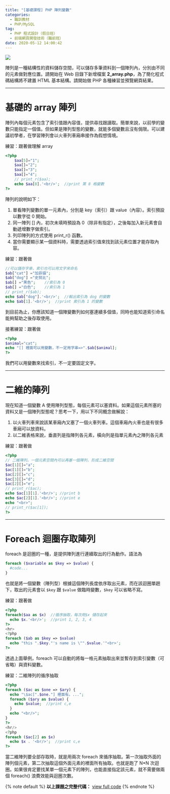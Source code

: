 ```yaml
---
title: "[基礎課程] PHP 陣列變數"
categories:
  - 職訓教材
  - PHP/MySQL
tag:
  - PHP 程式設計（假日班）
  - 前端網頁開發技術（職前班）
date: 2020-05-12 14:00:42
---
```

![](https://i.imgur.com/96NYgou.png)

陣列是一種結構性的資料儲存空間，可以儲存多筆資料到一個陣列內，分別由不同的元素做對應位置。請開始在 Web 目錄下新增檔案 **2_array.php**，為了簡化程式碼結構將不建置 HTML 基本結構。請開始做 PHP 各種練習並預覽網頁結果。

<!-- more -->

---

# 基礎的 array 陣列
陣列內每個元素包含了索引值跟內容值，提供尋找跟讀取。簡單來說，以前學的變數只能指定一個值。但如果是陣列型態的變數，就能多個變數且沒有侷限。可以建議初學者，在學習陣列會以火車列車廂串接作為假想情境。

練習：跟著做理解 array
```php
<?php
    $aa[5]="1";
    $aa[]="2";
    $aa[]="3";
    $aa[]="4";
    // print_r($aa);
    echo $aa[8].'<br/>';  //print 第 8 格變數
?>
```

陣列的說明如下：
1. 單看陣列變數的單一元素內，分別是 key（索引）跟 value（內容）。索引預設以數字從 0 開始。
2. 同一陣列 [] 內，初次未填時預設為 0（除非有指定），之後每加入新元素會自動遞增數字做索引。
3. 列印陣列的方式使用 print_r() 函數。
4. 當你需要顯示某一個資料時，需要透過索引值來找到該元素位置才能存取內容。

練習：跟著做
```php
//可以儲存字串，索引也可以用文字來命名
$ab["cat"] ="加菲貓";
$ab["dog"] ="史努比";
$ab[] ="黑色";    //索引為 0
$ab[] ="白色";    //索引為 1
// print_r($ab);
echo $ab["dog"].'<br/>';  //輸出索引為 dog 的變數
echo $ab[1].'<br/>';  //print 索引為 1 的變數
```

到目前為止，你應該知道一個陣變數列如何塞連續多個值，同時也能知道索引命名能夠幫助之後存取使用。

接著練習：跟著做
```php
<?php
$animal="cat";
echo "[] 裡面可以用變數，不一定用字串=>".$ab[$animal];
?>
```
我們可以用變數來找索引，不一定要固定文字。

---

# 二維的陣列
現在知道一個變數 A 使用陣列型態，每個元素可以塞資料。如果這個元素所塞的資料又是一個陣列型態呢？思考一下，用以下不同概念做解說：

1. 以火車列車來說該某車廂內又塞了一個火車列車。這個車廂內火車也是有很多車廂可以放資料。
2. 以二維表格來說，垂直列是指陣列各元素，橫向列是指單元素內之陣列各元素

練習：跟著做
```php
<?php
// 二維陣列，一個元素空間內可以再塞一個陣列，形成二維空間
$ac[1][]="a";
$ac[1][]="b";
$ac[2][]="c";
$ac[3][]="d";
$ac[2][]="e";
// print_r($ac);
echo $ac[1][1].'<br/>'; //print b
echo $ac[2][1].'<br/>'; //print e
echo "<br>";
// print_r($ac[1]);
?>
```

---

# Foreach 迴圈存取陣列
foreach 是迴圈的一種，是提供陣列進行連續取出的行為動作。語法為
```php
foreach ($variable as $key => $value) {
  #code...
}
```

也就是將一個變數（陣列型）根據這個陣列長度依序取出元素，而在該迴圈單趟下，取出的元素會以 `$key` 跟 `$value` 做臨時變數，`$key` 可以省略不寫。

練習：跟著做
```php
<?php
foreach($aa as $x)  //循序抽取，每次用$x 儲存起來
  echo $x.'<br/>';  //print 1, 2, 3, 4
?>
<hr>
<?php
foreach ($ab as $key => $value)
  echo "this ".$key."'s name is \"".$value.'"<br>';
?>
```
透過上面舉例，foreach 可以自動的將每一格元素抽取出來並暫存到索引變數（可省略）與資料變數。

練習：二維陣列的循序抽取
```php
<?php
foreach ($ac as $one => $ary) {
  echo "\$ac[".$one."] 裡面有。...";
  foreach ($ary as $value) {
    echo $value;  //print c,e
  }
  echo "<br/>";
}
?>
<hr/>
<?php
foreach ($ac[2] as $x)
  echo $x . '<br/>';  //print c,e
?>
```
當二維陣列要全部存取時，就是用兩次 foreach 來循序抽取。第一次抽取外面的陣列個元素，第二次抽取這個外面元素的裡面所有抽取。也就是跑了 N*N 次迴圈。如果很肯定要找某單一個元素下的陣列，也能直接指定該元素，就不需要做兩個 foreach() 浪費效能與迴圈次數。

{% note default %}
**以上課題之完整代碼：** [view full code](https://gist.github.com/summer10920/c85aa20805e731d43b848000f390e6b0)
{% endnote %}
